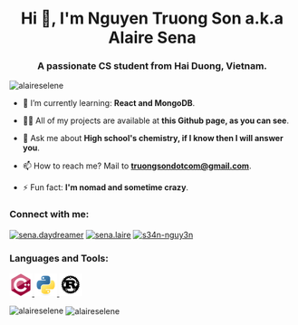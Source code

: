 <h1 align="center">Hi 👋, I'm Nguyen Truong Son a.k.a Alaire Sena</h1>
<h3 align="center">A passionate CS student from Hai Duong, Vietnam.</h3>

<p align="left"> <img src="https://komarev.com/ghpvc/?username=alaireselene&label=Profile%20views&color=0e75b6&style=flat" alt="alaireselene" /> </p>

- 🌱 I’m currently learning: **React and MongoDB**.

- 👨‍💻 All of my projects are available at **this Github page, as you can see**.

- 💬 Ask me about **High school's chemistry, if I know then I will answer you**.

- 📫 How to reach me? Mail to **truongsondotcom@gmail.com**.

- ⚡ Fun fact: **I'm nomad and sometime crazy**.

<h3 align="left">Connect with me:</h3>
<p align="left">
<a href="https://fb.com/sena.daydreamer" target="blank"><img align="center" src="https://raw.githubusercontent.com/rahuldkjain/github-profile-readme-generator/master/src/images/icons/Social/facebook.svg" alt="sena.daydreamer" height="30" width="40" /></a>
<a href="https://instagram.com/sena.laire" target="blank"><img align="center" src="https://raw.githubusercontent.com/rahuldkjain/github-profile-readme-generator/master/src/images/icons/Social/instagram.svg" alt="sena.laire" height="30" width="40" /></a>
<a href="https://codeforces.com/profile/s34n-nguy3n" target="blank"><img align="center" src="https://raw.githubusercontent.com/rahuldkjain/github-profile-readme-generator/master/src/images/icons/Social/codeforces.svg" alt="s34n-nguy3n" height="30" width="40" /></a>
</p>

<h3 align="left">Languages and Tools:</h3>
<p align="left"> <a href="https://www.w3schools.com/cpp/" target="_blank" rel="noreferrer"> <img src="https://raw.githubusercontent.com/devicons/devicon/master/icons/cplusplus/cplusplus-original.svg" alt="cplusplus" width="40" height="40"/> </a> <a href="https://www.python.org" target="_blank" rel="noreferrer"> <img src="https://raw.githubusercontent.com/devicons/devicon/master/icons/python/python-original.svg" alt="python" width="40" height="40"/> </a> <a href="https://www.rust-lang.org" target="_blank" rel="noreferrer"> <img src="https://raw.githubusercontent.com/devicons/devicon/master/icons/rust/rust-plain.svg" alt="rust" width="40" height="40"/> </a> </p>

<p><img align="left" src="https://github-readme-stats.vercel.app/api/top-langs?username=alaireselene&show_icons=true&locale=en&layout=compact" alt="alaireselene" /></p>

<p>&nbsp;<img align="center" src="https://github-readme-stats.vercel.app/api?username=alaireselene&show_icons=true&locale=en" alt="alaireselene" /></p>
